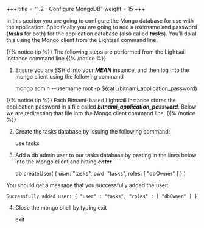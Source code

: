 +++
title = "1.2 - Configure MongoDB"
weight = 15
+++

In this section you are going to configure the Mongo database for use with the application. Specifically you are going to add a username and password  (***tasks*** for both) for the application database (also called ***tasks***). You'll do all this using the Mongo client from the Lightsail command line. 

{{% notice tip %}} 
The following steps are performed from the Lightsail instance command line
{{% /notice %}}

1) Ensure you are SSH'd into your ***MEAN*** instance, and then log into the mongo client using the following command

    mongo admin --username root -p $(cat ./bitnami_application_password)

{{% notice tip %}}
Each Bitnami-based Lightsail instance stores the application password in a file called ***bitnami_application_password***. Below we are redirecting that file into the Mongo client command line.
{{% /notice %}}

2) Create the tasks database by issuing the following command:

    use tasks

3) Add a db admin user to our tasks database by pasting in the lines below into the Mongo client and hitting ***enter***

    db.createUser(
        {
            user: "tasks",
            pwd: "tasks",
            roles: [ "dbOwner" ]
        }
    )

You should get a message that you successfully added the user:

    Successfully added user: { "user" : "tasks", "roles" : [ "dbOwner" ] }

4) Close the mongo shell by typing exit

    exit